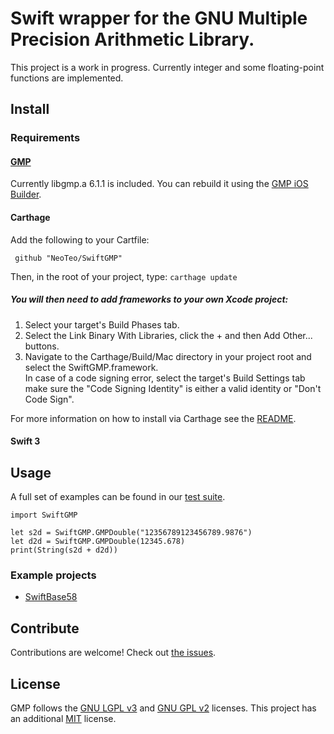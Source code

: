 # Swift wrapper for the GNU Multiple Precision Arithmetic Library.

This project is a work in progress. Currently integer and some floating-point functions are implemented.

## Install
### Requirements
#### [GMP](//gmplib.org)
Currently libgmp.a 6.1.1 is included. You can rebuild it using the [GMP iOS Builder](//github.com/NeoTeo/gmp-ios-builder). 
#### Carthage
Add the following to your Cartfile:

     github "NeoTeo/SwiftGMP"
Then, in the root of your project, type: `carthage update`  

##### You will then need to add frameworks to your own Xcode project:  
1.  Select your target's Build Phases tab.  
2.  Select the Link Binary With Libraries, click the + and then Add Other... buttons.  
3.  Navigate to the Carthage/Build/Mac directory in your project root and select the SwiftGMP.framework.  
In case of a code signing error, select the target's Build Settings tab make sure the "Code Signing Identity" is either a valid identity or "Don't Code Sign".

For more information on how to install via Carthage see the [README](//github.com/Carthage/Carthage#adding-frameworks-to-an-application).
#### Swift 3

## Usage

A full set of examples can be found in our [test suite](//github.com/NeoTeo/SwiftGMP/tree/master/SwiftGMPTests).

	import SwiftGMP
	
	let s2d = SwiftGMP.GMPDouble("12356789123456789.9876")
	let d2d = SwiftGMP.GMPDouble(12345.678)
	print(String(s2d + d2d))

### Example projects
*  [SwiftBase58](//github.com/NeoTeo/SwiftBase58)

## Contribute

Contributions are welcome! Check out [the issues](//github.com/NeoTeo/SwiftGMP/issues).

## License

GMP follows the  [GNU LGPL v3](//www.gnu.org/licenses/lgpl.html) and [GNU GPL v2](//www.gnu.org/licenses/gpl-2.0.html) licenses. This project has an additional [MIT](//opensource.org/licenses/MIT) license.
